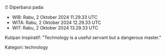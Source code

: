 ⏰ Diperbarui pada:
- WIB: Rabu, 2 Oktober 2024 11.29.33 UTC
- WITA: Rabu, 2 Oktober 2024 12.29.33 UTC
- WIT: Rabu, 2 Oktober 2024 13.29.33 UTC

Kutipan Inspiratif:
"Technology is a useful servant but a dangerous master."


Kategori: technology

